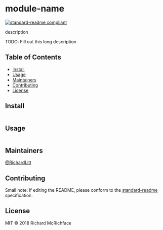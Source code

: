 # module-name

[![standard-readme compliant](https://img.shields.io/badge/standard--readme-OK-green.svg?style=flat-square)](https://github.com/RichardLitt/standard-readme)

description

TODO: Fill out this long description.

## Table of Contents

- [Install](#install)
- [Usage](#usage)
- [Maintainers](#maintainers)
- [Contributing](#contributing)
- [License](#license)

## Install

```sh
```

## Usage

```sh
```

## Maintainers

[@RichardLitt](https://github.com/RichardLitt)

## Contributing



Small note: If editing the README, please conform to the
[standard-readme](https://github.com/RichardLitt/standard-readme) specification.

## License

MIT © 2018 Richard McRichface
